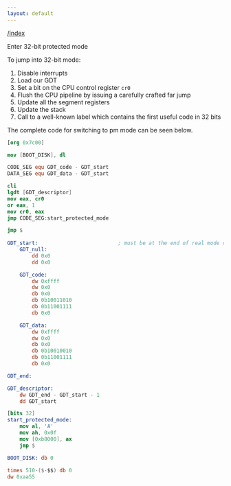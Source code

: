```yaml
---
layout: default
---
```


[/index](../bios.md)

Enter 32-bit protected mode

To jump into 32-bit mode:

1. Disable interrupts
2. Load our GDT
3. Set a bit on the CPU control register `cr0`
4. Flush the CPU pipeline by issuing a carefully crafted far jump
5. Update all the segment registers
6. Update the stack
7. Call to a well-known label which contains the first useful code in 32 bits

The complete code for switching to pm mode can be seen below.

```nasm
[org 0x7c00]                         

mov [BOOT_DISK], dl                 

CODE_SEG equ GDT_code - GDT_start
DATA_SEG equ GDT_data - GDT_start

cli
lgdt [GDT_descriptor]
mov eax, cr0
or eax, 1
mov cr0, eax
jmp CODE_SEG:start_protected_mode

jmp $                                  
                                     
GDT_start:                          ; must be at the end of real mode code
    GDT_null:
        dd 0x0
        dd 0x0

    GDT_code:
        dw 0xffff
        dw 0x0
        db 0x0
        db 0b10011010
        db 0b11001111
        db 0x0

    GDT_data:
        dw 0xffff
        dw 0x0
        db 0x0
        db 0b10010010
        db 0b11001111
        db 0x0

GDT_end:

GDT_descriptor:
    dw GDT_end - GDT_start - 1
    dd GDT_start

[bits 32]
start_protected_mode:
    mov al, 'A'
    mov ah, 0x0f
    mov [0xb8000], ax
    jmp $

BOOT_DISK: db 0                                     
 
times 510-($-$$) db 0              
dw 0xaa55
```

